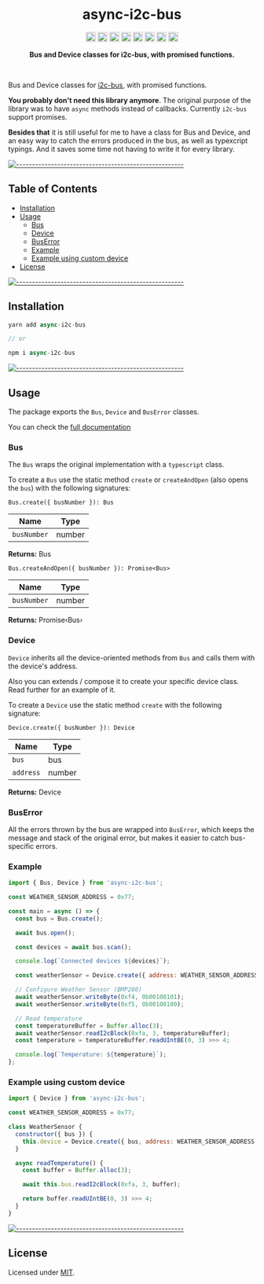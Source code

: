 <h1 align="center">async-i2c-bus</h1>
<p align="center">
		<a href="https://npmcharts.com/compare/async-i2c-bus?minimal=true"><img alt="Downloads per month" src="https://img.shields.io/npm/dm/async-i2c-bus.svg" height="20"/></a>
<a href="https://www.npmjs.com/package/async-i2c-bus"><img alt="NPM Version" src="https://img.shields.io/npm/v/async-i2c-bus.svg" height="20"/></a>
<a href="https://david-dm.org/AlejandroHerr/async-i2c-bus"><img alt="Dependencies" src="https://img.shields.io/david/AlejandroHerr/async-i2c-bus.svg" height="20"/></a>
<a href="https://github.com/AlejandroHerr/async-i2c-bus/graphs/contributors"><img alt="Contributors" src="https://img.shields.io/github/contributors/AlejandroHerr/async-i2c-bus.svg" height="20"/></a>
<a href="https://circleci.com/gh/AlejandroHerr/async-i2c-bus"><img alt="CircleCI" src="https://img.shields.io/circleci/project/github/AlejandroHerr/async-i2c-bus/master.svg?style=flat-square&logo=circleci" height="20"/></a>
<a href="https://codecov.io/gh/AlejandroHerr/async-i2c-bus"><img alt="codecov" src="https://codecov.io/gh/AlejandroHerr/async-i2c-bus/branch/master/graph/badge.svg" height="20"/></a>
<a href="http://commitizen.github.io/cz-cli/"><img alt="Commitizen friendly" src="https://img.shields.io/badge/commitizen-friendly-brightgreen.svg?style=flat-square" height="20"/></a>
<a href="https://github.com/semantic-release/semantic-release"><img alt="semantic-release" src="https://img.shields.io/badge/%20%20%F0%9F%93%A6%F0%9F%9A%80-semantic--release-e10079.svg?style=flat-square" height="20"/></a>
	</p>

<p align="center">
  <b>Bus and Device classes for i2c-bus, with promised functions.</b></br>
  <sub><sub>
</p>

<br />

Bus and Device classes for [i2c-bus](https://www.npmjs.com/package/i2c-bus), with promised functions.

**You probably don't need this library anymore**. The original purpose of the library was to have `async` methods instead of callbacks. Currently `i2c-bus` support promises.

**Besides that** it is still useful for me to have a class for Bus and Device, and an easy way to catch the errors produced in the bus, as well as typexcript typings. And it saves some time not having to write it for every library.


[![-----------------------------------------------------](https://raw.githubusercontent.com/andreasbm/readme/master/assets/lines/dark.png)](#table-of-contents)

## Table of Contents

* [Installation](#installation)
* [Usage](#usage)
	* [Bus](#bus)
	* [Device](#device)
	* [BusError](#buserror)
	* [Example](#example)
	* [Example using custom device](#example-using-custom-device)
* [License](#license)

[![-----------------------------------------------------](https://raw.githubusercontent.com/andreasbm/readme/master/assets/lines/dark.png)](#installation)

## Installation

```javascript
yarn add async-i2c-bus

// or

npm i async-i2c-bus
```


[![-----------------------------------------------------](https://raw.githubusercontent.com/andreasbm/readme/master/assets/lines/dark.png)](#usage)

## Usage

The package exports the `Bus`, `Device` and `BusError` classes.

You can check the [full documentation](https://async-i2c-bus.alejandroherr.io/)

### Bus

The `Bus` wraps the original implementation with a `typescript` class.

To create a `Bus` use the static method `create` or `createAndOpen` (also opens the `bus`) with the following signatures:

`Bus.create({ busNumber }): Bus`

| Name        | Type   |
| ----------- | ------ |
| `busNumber` | number |

**Returns:** Bus

`Bus.createAndOpen({ busNumber }): Promise<Bus>`

| Name        | Type   |
| ----------- | ------ |
| `busNumber` | number |

**Returns:** Promise‹Bus›

### Device

`Device` inherits all the device-oriented methods from `Bus` and calls them with the device's address.

Also you can extends / compose it to create your specific device class. Read further for an example of it.

To create a `Device` use the static method `create` with the following signature:

`Device.create({ busNumber }): Device`

| Name      | Type   |
| --------- | ------ |
| `bus`     | bus    |
| `address` | number |

**Returns:** Device

### BusError

All the errors thrown by the bus are wrapped into `BusError`, which keeps the message and stack of the original error, but makes it easier to catch bus-specific errors.

### Example

```javascript
import { Bus, Device } from 'async-i2c-bus';

const WEATHER_SENSOR_ADDRESS = 0x77;

const main = async () => {
  const bus = Bus.create();

  await bus.open();

  const devices = await bus.scan();

  console.log(`Connected devices ${devices}`);

  const weatherSensor = Device.create({ address: WEATHER_SENSOR_ADDRESS, bus });

  // Configure Weather Sensor (BMP280)
  await weatherSensor.writeByte(0xf4, 0b00100101);
  await weatherSensor.writeByte(0xf5, 0b00100100);

  // Read temperature
  const temperatureBuffer = Buffer.alloc(3);
  await weatherSensor.readI2cBlock(0xfa, 3, temperatureBuffer);
  const temperature = temperatureBuffer.readUIntBE(0, 3) >>> 4;

  console.log(`Temperature: ${temperature}`);
};
```

### Example using custom device

```javascript
import { Device } from 'async-i2c-bus';

const WEATHER_SENSOR_ADDRESS = 0x77;

class WeatherSensor {
  constructor({ bus }) {
    this.device = Device.create({ bus, address: WEATHER_SENSOR_ADDRESS });
  }

  async readTemperature() {
    const buffer = Buffer.alloc(3);

    await this.bus.readI2cBlock(0xfa, 3, buffer);

    return buffer.readUIntBE(0, 3) >>> 4;
  }
}
```


[![-----------------------------------------------------](https://raw.githubusercontent.com/andreasbm/readme/master/assets/lines/dark.png)](#license)

## License
	
Licensed under [MIT](https://opensource.org/licenses/MIT).
